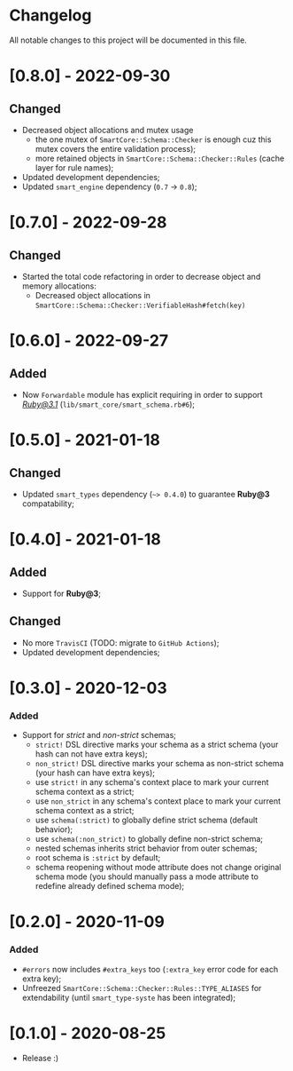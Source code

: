 # Changelog
All notable changes to this project will be documented in this file.

# [0.8.0] - 2022-09-30
## Changed
- Decreased object allocations and mutex usage
  - the one mutex of `SmartCore::Schema::Checker` is enough cuz this mutex covers the entire validation process);
  - more retained objects in `SmartCore::Schema::Checker::Rules` (cache layer for rule names);
- Updated development dependencies;
- Updated `smart_engine` dependency (`0.7` -> `0.8`);

# [0.7.0] - 2022-09-28
## Changed
- Started the total code refactoring in order to decrease object and memory allocations:
  - Decreased object allocations in `SmartCore::Schema::Checker::VerifiableHash#fetch(key)`

# [0.6.0] - 2022-09-27
## Added
- Now `Forwardable` module has explicit requiring in order to support *Ruby@3.1* (`lib/smart_core/smart_schema.rb#6`);

# [0.5.0] - 2021-01-18
## Changed
- Updated `smart_types` dependency (`~> 0.4.0`) to guarantee **Ruby@3** compatability;

# [0.4.0] - 2021-01-18
## Added
- Support for **Ruby@3**;

## Changed
- No more `TravisCI` (TODO: migrate to `GitHub Actions`);
- Updated development dependencies;

# [0.3.0] - 2020-12-03
### Added
- Support for *strict* and *non-strict* schemas;
  - `strict!` DSL directive marks your schema as a strict schema (your hash can not have extra keys);
  - `non_strict!` DSL directive marks your schema as non-strict schema (your hash can have extra keys);
  - use `strict!` in any schema's context place to mark your current schema context as a strict;
  - use `non_strict` in any schema's context place to mark your current schema context as a strict;
  - use `schema(:strict)` to globally define strict schema (default behavior);
  - use `schema(:non_strict)` to globally define non-strict schema;
  - nested schemas inherits strict behavior from outer schemas;
  - root schema is `:strict` by default;
  - schema reopening without mode attribute does not change original schema mode
    (you should manually pass a mode attribute to redefine already defined schema mode);

# [0.2.0] - 2020-11-09
### Added
- `#errors` now includes `#extra_keys` too (`:extra_key` error code for each extra key);
- Unfreezed `SmartCore::Schema::Checker::Rules::TYPE_ALIASES` for extendability (until `smart_type-syste` has been integrated);

# [0.1.0] - 2020-08-25

- Release :)
